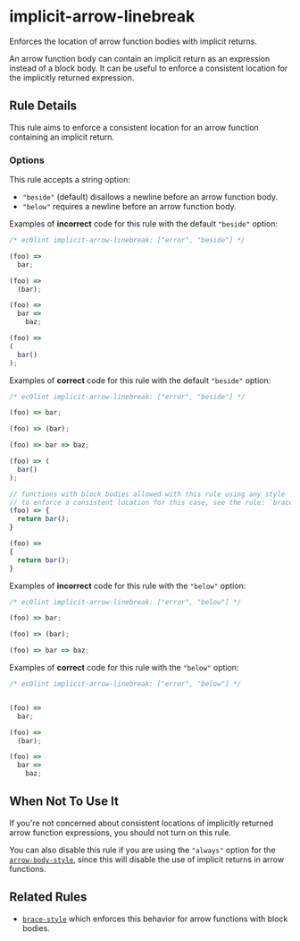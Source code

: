 # implicit-arrow-linebreak

Enforces the location of arrow function bodies with implicit returns.

An arrow function body can contain an implicit return as an expression instead of a block body. It can be useful to enforce a consistent location for the implicitly returned expression.

## Rule Details

This rule aims to enforce a consistent location for an arrow function containing an implicit return.

### Options

This rule accepts a string option:

* `"beside"` (default) disallows a newline before an arrow function body.
* `"below"` requires a newline before an arrow function body.

Examples of **incorrect** code for this rule with the default `"beside"` option:

```js
/* ec0lint implicit-arrow-linebreak: ["error", "beside"] */

(foo) =>
  bar;

(foo) =>
  (bar);

(foo) =>
  bar =>
    baz;

(foo) =>
(
  bar()
);
```

Examples of **correct** code for this rule with the default `"beside"` option:

```js
/* ec0lint implicit-arrow-linebreak: ["error", "beside"] */

(foo) => bar;

(foo) => (bar);

(foo) => bar => baz;

(foo) => (
  bar()
);

// functions with block bodies allowed with this rule using any style
// to enforce a consistent location for this case, see the rule: `brace-style`
(foo) => {
  return bar();
}

(foo) =>
{
  return bar();
}
```

Examples of **incorrect** code for this rule with the `"below"` option:

```js
/* ec0lint implicit-arrow-linebreak: ["error", "below"] */

(foo) => bar;

(foo) => (bar);

(foo) => bar => baz;
```

Examples of **correct** code for this rule with the `"below"` option:

```js
/* ec0lint implicit-arrow-linebreak: ["error", "below"] */


(foo) =>
  bar;

(foo) =>
  (bar);

(foo) =>
  bar =>
    baz;
```

## When Not To Use It

If you're not concerned about consistent locations of implicitly returned arrow function expressions, you should not turn on this rule.

You can also disable this rule if you are using the `"always"` option for the [`arrow-body-style`](arrow-body-style.md), since this will disable the use of implicit returns in arrow functions.

## Related Rules

* [`brace-style`](brace-style.md) which enforces this behavior for arrow functions with block bodies.
